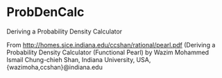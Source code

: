 # ProbDenCalc
Deriving a Probability Density Calculator

From http://homes.sice.indiana.edu/ccshan/rational/pearl.pdf (Deriving a Probability Density Calculator (Functional Pearl)
by Wazim Mohammed Ismail Chung-chieh Shan, Indiana University, USA, {wazimoha,ccshan}@indiana.edu
